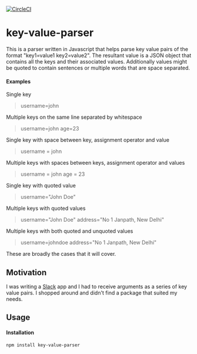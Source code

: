 [![CircleCI](https://circleci.com/gh/craftybones/key-value-parser.svg?style=svg)](https://circleci.com/gh/craftybones/key-value-parser)

# key-value-parser

This is a parser written in Javascript that helps parse key value pairs of the format "key1=value1 key2=value2". The resultant value is a JSON object that contains all the keys and their associated values. Additionally values might be quoted to contain sentences or multiple words that are space separated.

#### Examples

Single key
> username=john

Multiple keys on the same line separated by whitespace
> username=john age=23

Single key with space between key, assignment operator and value
> username = john

Multiple keys with spaces between keys, assignment operator and values
> username = john age = 23

Single key with quoted value
> username="John Doe"

Multiple keys with quoted values
> username="John Doe" address="No 1 Janpath, New Delhi"

Multiple keys with both quoted and unquoted values
> username=johndoe address="No 1 Janpath, New Delhi"

These are broadly the cases that it will cover.


## Motivation

I was writing a [Slack](https://slack.com/) app and I had to receive arguments as a series of key value pairs. I shopped around and didn't find a package that suited my needs.

## Usage

#### Installation

`npm install key-value-parser` 
